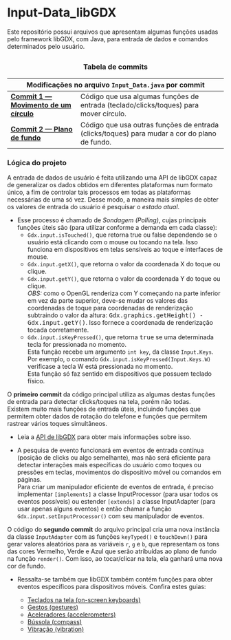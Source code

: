 <h1>Input-Data_libGDX</h1>
<p>Este repositório possui arquivos que apresentam algumas funções usadas pelo framework libGDX, com Java, para entrada de dados e comandos
determinados pelo usuário.</p>
<h2></h2>
<h3 align="center">Tabela de commits</h3>
<div>
  <table align="center">
    <thead><th colspan="2">Modificações no arquivo <code>Input_Data.java</code> por commit</th></thead>
    <tr>
      <td>
        <a href="https://github.com/luc-gh/Input-Data_libGDX/blob/9dda6ca8139f4c571bac3a8bb091fe12bad67162/core/src/com/libgdx/input/Input_Data.java">
        <b>Commit 1 — Movimento de um círculo</b></a>
      </td>
      <td>Código que usa algumas funções de entrada (teclado/clicks/toques) para mover círculo.</td>
    </tr>
    <tr>
      <td>
        <a href="https://github.com/luc-gh/Input-Data_libGDX/blob/main/core/src/com/libgdx/input/Input_Data.java">
        <b>Commit 2 — Plano de fundo</b></a>
      </td>
      <td>Código que usa outras funções de entrada (clicks/toques) para mudar a cor do plano de fundo.</td>
    </tr>
  </table>
</div>
<div>
  <h3>Lógica do projeto</h3>
  <p>
    A entrada de dados de usuário é feita utilizando uma API de libGDX capaz de generalizar os dados obtidos em diferentes plataformas num formato 
    único, a fim de controlar tais processos em todas as plataformas necessárias de uma só vez. Desse modo, a maneira mais simples de obter os valores
    de entrada do usuário é pesquisar o <i>estado atual</i>.
  </p>
  <ul>
    <li>
      Esse processo é chamado de <i>Sondagem (Polling)</i>, cujas principais funções úteis são (para utilizar conforme a demanda em cada classe):
      <ul>
        <li>
          <code>Gdx.input.isTouched()</code>, que retorna true ou false dependendo se o usuário está clicando com o mouse ou tocando na tela. 
          Isso funciona em dispositivos em telas sensíveis ao toque e interfaces de mouse.
        </li>
        <li>
          <code>Gdx.input.getX()</code>, que retorna o valor da coordenada X do toque ou clique.
        </li>
        <li>
          <code>Gdx.input.getY()</code>, que retorna o valor da coordenada Y do toque ou clique.<br>
          <i>OBS:</i>
          como o OpenGL renderiza com Y começando na parte inferior em vez da parte superior, deve-se mudar os valores das coordenadas de toque para 
          coordenadas de renderização subtraindo o valor da altura: <kbd>Gdx.graphics.getHeight() - Gdx.input.getY()</kbd>. 
          Isso fornece a coordenada de renderização tocada corretamente.
        </li>
        <li>
          <code>Gdx.input.isKeyPressed()</code>, que retorna <kbd>true</kbd> se uma determinada tecla for pressionada no momento.<br>
          Esta função recebe um argumento <code>int key</code>, da classe <code>Input.Keys</code>.<br>
          Por exemplo, o comando <code>Gdx.input.isKeyPressed(Input.Keys.W)</code> 
          verificase a tecla W está pressionada no momento.<br>
          Esta função só faz sentido em dispositivos que possuem teclado físico.
        </li>
      </ul>
    </li>
  </ul>
  <p>
    O <b>primeiro commit</b> da código principal utiliza as algumas destas funções de entrada para detectar clicks/toques na tela, porém não todas. <br>
    Existem muito mais funções de entrada úteis, incluindo funções que permitem obter dados de rotação do telefone e 
    funções que permitem rastrear vários toques simultâneos.
  </p>
  <ul>
    <li>
      Leia a <a href="https://libgdx.badlogicgames.com/ci/nightlies/docs/api/com/badlogic/gdx/Input.html">API de libGDX</a> para obter 
      mais informações sobre isso.
    </li>
  </ul>
  <ul>
    <li>
      A pesquisa de evento funcionará em eventos de entrada contínua (posição de clicks ou algo semelhante), mas não será eficiente para detectar 
      interações mais específicas do usuário como toques ou pressões em teclas, movimentos do dispositivo móvel ou comandos em páginas.<br>
      Para criar um manipulador eficiente de eventos de entrada, é preciso implementar <code>[implements]</code> a classe InputProcessor 
      (para usar todos os eventos possíveis) ou estender <code>[extends]</code> a classe InputAdapter (para usar apenas alguns eventos) e 
      então chamar a função <code>Gdx.input.setInputProcessor()</code> com seu manipulador de eventos.
    </li>
  </ul>
  <p>
    O código do <b>segundo commit</b> do arquivo principal cria uma nova instância da classe <code>InputAdapter</code> com as funções 
    <code>keyTyped()</code> e <code>touchDown()</code> para gerar valores aleatórios para as variáveis <code>r</code>, <code>g</code> 
    e <code>b</code>, que representam os tons das cores Vermelho, Verde e Azul que serão atribuídas ao plano de fundo na função 
    <code>render()</code>. Com isso, ao tocar/clicar na tela, ela ganhará uma nova cor de fundo.
  </p>
  <ul>
    <li>
      Ressalta-se também que libGDX também contém funções para obter eventos específicos para dispositivos móveis. Confira estes guias:
    </li>
    <ul>
      <li><a href="https://github.com/libgdx/libgdx/wiki/On-screen-keyboard">Teclados na tela (on-screen keyboards)<a></li>
      <li><a href="https://github.com/libgdx/libgdx/wiki/Gesture-detection">Gestos (gestures)</li>
      <li><a href="https://github.com/libgdx/libgdx/wiki/Accelerometer">Aceleradores (accelerometers)<a></li>
      <li><a href="https://github.com/libgdx/libgdx/wiki/Compass">Bússola (compass)<a></li>
      <li><a href="https://github.com/libgdx/libgdx/wiki/Vibrator">Vibração (vibration)<a></li>
    </ul>
  </ul>
</div>

